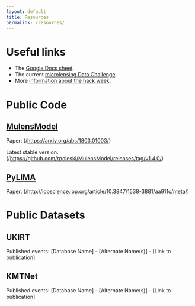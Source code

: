 ```yaml
---
layout: default
title: Resources
permalink: /resources/
---
```


# Useful links
- The [Google Docs sheet](https://docs.google.com/document/d/1XviE8EQrYmBAgbucmlsP6APogf0_PFCnKwmNvHMzMAg/edit#).
- The current [microlensing Data Challenge](http://microlensing-source.org/data-challenge/).
- More [information about the hack week](/about/).

# Public Code

## [MulensModel](/https://github.com/rpoleski/MulensModel/)

Paper: (/https://arxiv.org/abs/1803.01003/)

Latest stable version: (/https://github.com/rpoleski/MulensModel/releases/tag/v1.4.0/)

## [PyLIMA](/https://github.com/ebachelet/pyLIMA/)

Paper: (/http://iopscience.iop.org/article/10.3847/1538-3881/aa911c/meta/)

# Public Datasets

## UKIRT

Published events:
[Database Name] - [Alternate Name(s)] - [Link to publication]

## KMTNet

Published events:
[Database Name] - [Alternate Name(s)] - [Link to publication]
